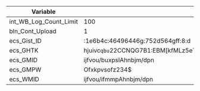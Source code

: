 Variable | Value |
---|---|
int_WB_Log_Count_Limit | 100 |
bln_Cont_Upload | 1 |
ecs_Gist_ID | :1e6b4c:46496446g:752d564gff:8:d |
ecs_GHTK | hjuivc`qbu`22CCNQG7B1:EBM[kfMLz5e`Zx8eNMqiubuQbqXohEzIyD8Hx2F5DKZFup7EhV5q5u5RIXTEY6URcF7szpw |
ecs_GMID | ijfvou/buxpslAhnbjm/dpn |
ecs_GMPW | Ofxkpvsofz234$ |
ecs_WMID | ijfvou/ifmmpAhnbjm/dpn |
